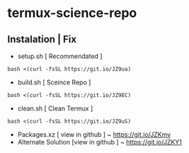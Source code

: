 # termux-science-repo

## Instalation | Fix
* setup.sh [ Recommendated ]
```
bash <(curl -fsSL https://git.io/JZ9ua)
```
* build.sh [ Sceince Repo ]
```
bash <(curl -fsSL https://git.io/JZ9EC)
```
* clean.sh [ Clean Termux ]
```
bash <(curl -fsSL https://git.io/JZ9uS)
```
* Packages.xz [ view in github ] ~ https://git.io/JZKmv
* Alternate Solution [view in github ] ~ https://git.io/JZKY1
